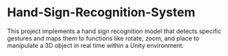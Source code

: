 # Hand-Sign-Recognition-System
This project implements a hand sign recognition model that detects specific gestures and maps them to functions like rotate, zoom, and place to manipulate a 3D object in real time within a Unity environment.

